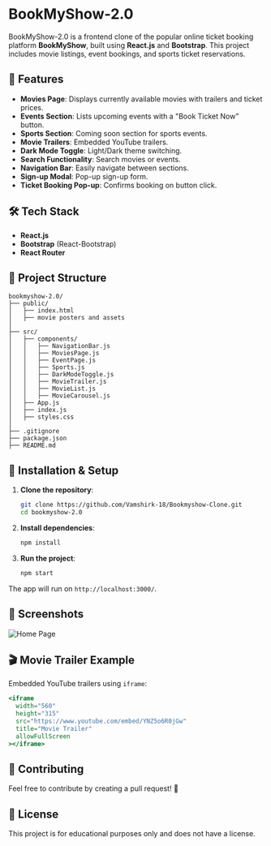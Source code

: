 # BookMyShow-2.0

BookMyShow-2.0 is a frontend clone of the popular online ticket booking platform **BookMyShow**, built using **React.js** and **Bootstrap**. This project includes movie listings, event bookings, and sports ticket reservations.

## 🚀 Features
- **Movies Page**: Displays currently available movies with trailers and ticket prices.
- **Events Section**: Lists upcoming events with a "Book Ticket Now" button.
- **Sports Section**: Coming soon section for sports events.
- **Movie Trailers**: Embedded YouTube trailers.
- **Dark Mode Toggle**: Light/Dark theme switching.
- **Search Functionality**: Search movies or events.
- **Navigation Bar**: Easily navigate between sections.
- **Sign-up Modal**: Pop-up sign-up form.
- **Ticket Booking Pop-up**: Confirms booking on button click.

## 🛠 Tech Stack
- **React.js**
- **Bootstrap** (React-Bootstrap)
- **React Router**

## 📂 Project Structure
```
bookmyshow-2.0/
├── public/
│   ├── index.html
│   ├── movie posters and assets
│
├── src/
│   ├── components/
│   │   ├── NavigationBar.js
│   │   ├── MoviesPage.js
│   │   ├── EventPage.js
│   │   ├── Sports.js
│   │   ├── DarkModeToggle.js
│   │   ├── MovieTrailer.js
│   │   ├── MovieList.js
│   │   ├── MovieCarousel.js
│   ├── App.js
│   ├── index.js
│   ├── styles.css
│
├── .gitignore
├── package.json
├── README.md
```

## 🔧 Installation & Setup
1. **Clone the repository**:
   ```sh
   git clone https://github.com/Vamshirk-18/Bookmyshow-Clone.git
   cd bookmyshow-2.0
   ```

2. **Install dependencies**:
   ```sh
   npm install
   ```

3. **Run the project**:
   ```sh
   npm start
   ```

The app will run on `http://localhost:3000/`.

## 📸 Screenshots
![Home Page](https://via.placeholder.com/800x400?text=Screenshot+Placeholder)

## 🎬 Movie Trailer Example
Embedded YouTube trailers using `iframe`:
```jsx
<iframe
  width="560"
  height="315"
  src="https://www.youtube.com/embed/YNZ5o6R0jGw"
  title="Movie Trailer"
  allowFullScreen
></iframe>
```

## 🤝 Contributing
Feel free to contribute by creating a pull request! 🚀

## 📜 License
This project is for educational purposes only and does not have a license.


